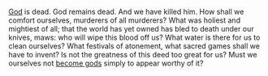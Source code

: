[God](Perishing.md) is dead. God remains dead. And we have killed him. 
How shall we comfort ourselves, murderers of all murderers? 
What was holiest and mightiest of all; that the world has yet owned has bled to death under our knives, maws: who will wipe this blood off us?
What water is there for us to clean ourselves?
What festivals of atonement, what sacred games shall we have to invent?
Is not the greatness of this deed too great for us?
Must we ourselves not [become gods](Apotheosis.md) simply to appear worthy of it?